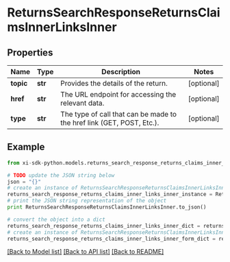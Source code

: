 # ReturnsSearchResponseReturnsClaimsInnerLinksInner


## Properties

Name | Type | Description | Notes
------------ | ------------- | ------------- | -------------
**topic** | **str** | Provides the details of the return. | [optional] 
**href** | **str** | The URL endpoint for accessing the relevant data. | [optional] 
**type** | **str** | The type of call that can be made to the href link (GET, POST, Etc.). | [optional] 

## Example

```python
from xi-sdk-python.models.returns_search_response_returns_claims_inner_links_inner import ReturnsSearchResponseReturnsClaimsInnerLinksInner

# TODO update the JSON string below
json = "{}"
# create an instance of ReturnsSearchResponseReturnsClaimsInnerLinksInner from a JSON string
returns_search_response_returns_claims_inner_links_inner_instance = ReturnsSearchResponseReturnsClaimsInnerLinksInner.from_json(json)
# print the JSON string representation of the object
print ReturnsSearchResponseReturnsClaimsInnerLinksInner.to_json()

# convert the object into a dict
returns_search_response_returns_claims_inner_links_inner_dict = returns_search_response_returns_claims_inner_links_inner_instance.to_dict()
# create an instance of ReturnsSearchResponseReturnsClaimsInnerLinksInner from a dict
returns_search_response_returns_claims_inner_links_inner_form_dict = returns_search_response_returns_claims_inner_links_inner.from_dict(returns_search_response_returns_claims_inner_links_inner_dict)
```
[[Back to Model list]](../README.md#documentation-for-models) [[Back to API list]](../README.md#documentation-for-api-endpoints) [[Back to README]](../README.md)


